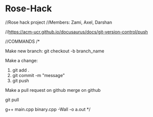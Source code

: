 # Rose-Hack

//Rose hack project
//Members: Zami, Axel, Darshan

//https://acm-ucr.github.io/docusaurus/docs/git-version-control/push

//COMMANDS
/*

Make new branch:
git checkout -b branch_name

Make a change:
1. git add .
2. git commit -m "message"
3. git push

Make a pull request on github
merge on github

git pull

g++ main.cpp binary.cpp -Wall -o a.out
*/



